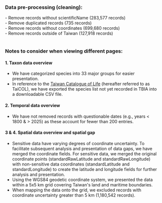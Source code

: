 <h3>Data pre-processing (cleaning):</h3>
- Remove records without scientificName (283,577 records)<br>
- Remove duplicated records (735 records)<br>
- Remove records without coordinates (699,680 records)<br>
- Remove records outside of Taiwan (127,918 records)<br>
<br>


<h3>Notes to consider when viewing different pages:</h3>

#### 1. Taxon data overview<br>
- We have categorized species into 33 major groups for easier presentation.<br>
- In reference to the [Taiwan Catalogue of Life](https://taicol.tw/) (hereafter referred to as TaiCOL), we have exported the species list not yet recorded in TBIA into a downloadable CSV file.<br>

#### 2. Temporal data overview<br>
- We have not removed records with questionable dates (e.g., years < 1800 & > 2025) as these account for fewer than 200 entries.<br>

#### 3 & 4. Spatial data overview and spatial gap<br>
- Sensitive data have varying degrees of coordinate uncertainty. To facilitate subsequent analysis and presentation of data gaps, we have merged the coordinate fields. For sensitive data, we merged the original coordinate points (standardRawLatitude and standardRawLongitude) with non-sensitive data coordinates (standardLatitude and standardLongitude) to create the latitude and longitude fields for further analysis and presentation.<br> 
- Using the WGS84 geodetic coordinate system, we presented the data within a 5x5 km grid covering Taiwan's land and maritime boundaries.<br> 
- When mapping the data onto the grid, we excluded records with coordinate uncertainty greater than 5 km (1,180,542 records).<br> 